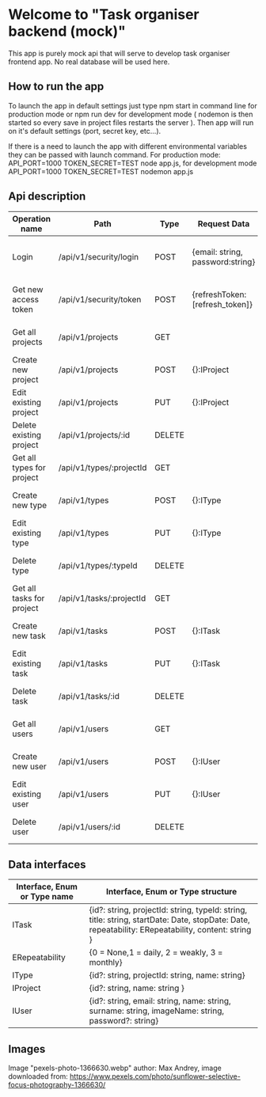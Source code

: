 # Welcome to "Task organiser backend (mock)"

This app is purely mock api that will serve to develop task organiser frontend app. No real database will be used here.

## How to run the app

To launch the app in default settings just type npm start in command line for production mode or npm run dev for development mode ( nodemon is then started so every save in project files restarts the server ). Then app will run on it's default settings (port, secret key, etc...).

If there is a need to launch the app with different environmental variables they can be passed with launch command. For production mode: API_PORT=1000 TOKEN_SECRET=TEST node app.js, for development mode API_PORT=1000 TOKEN_SECRET=TEST nodemon app.js

## Api description

| Operation name            | Path                     | Type   | Request Data                     | Request headers                      | Response codes | Response data                               | Response headers               |
| ------------------------- | ------------------------ | ------ | -------------------------------- | ------------------------------------ | -------------- | ------------------------------------------- | ------------------------------ |
| Login                     | /api/v1/security/login   | POST   | {email: string, password:string} |                                      | 200, 401       | {accessToken: string, refreshToken: string} | content-type: application/json |
| Get new access token      | /api/v1/security/token   | POST   | {refreshToken: [refresh_token]}  |                                      | 200, 401       | {accessToken: string, refreshToken: string} | content-type: application/json |
| Get all projects          | /api/v1/projects         | GET    |                                  | Authorization: bearer [access_token] | 200, 401       | IProject[]                                  | content-type: application/json |
| Create new project        | /api/v1/projects         | POST   | {}:IProject                      | Authorization: bearer [access_token] | 201, 401       | IProject[]                                  | content-type: application/json |
| Edit existing project     | /api/v1/projects         | PUT    | {}:IProject                      | Authorization: bearer [access_token] | 200, 401       | IProject[]                                  | content-type: application/json |
| Delete existing project   | /api/v1/projects/:id     | DELETE |                                  | Authorization: bearer [access_token] | 200, 401       |                                             | content-type: application/json |
| Get all types for project | /api/v1/types/:projectId | GET    |                                  | Authorization: bearer [access_token] | 200, 401       | IType[]                                     | content-type: application/json |
| Create new type           | /api/v1/types            | POST   | {}:IType                         | Authorization: bearer [access_token] | 201, 401       | {}:IType                                    | content-type: application/json |
| Edit existing type        | /api/v1/types            | PUT    | {}:IType                         | Authorization: bearer [access_token] | 200, 401       | {}:IType                                    | content-type: application/json |
| Delete type               | /api/v1/types/:typeId    | DELETE |                                  | Authorization: bearer [access_token] | 200, 401       |                                             | content-type: application/json |
| Get all tasks for project | /api/v1/tasks/:projectId | GET    |                                  | Authorization: bearer [access_token] | 200, 401       | ITask[]                                     | content-type: application/json |
| Create new task           | /api/v1/tasks            | POST   | {}:ITask                         | Authorization: bearer [access_token] | 201, 401       | ITask[]                                     | content-type: application/json |
| Edit existing task        | /api/v1/tasks            | PUT    | {}:ITask                         | Authorization: bearer [access_token] | 200, 401, 404  | ITask[]                                     | content-type: application/json |
| Delete task               | /api/v1/tasks/:id        | DELETE |                                  | Authorization: bearer [access_token] | 200, 401, 404  |                                             | content-type: application/json |
| Get all users             | /api/v1/users            | GET    |                                  | Authorization: bearer [access_token] | 200, 401       | IUser[]                                     | content-type: application/json |
| Create new user           | /api/v1/users            | POST   | {}:IUser                         | Authorization: bearer [access_token] | 201, 401       | {}:IUser                                    | content-type: application/json |
| Edit existing user        | /api/v1/users            | PUT    | {}:IUser                         | Authorization: bearer [access_token] | 200, 401, 404  | {}:IUser                                    | content-type: application/json |
| Delete user               | /api/v1/users/:id        | DELETE |                                  | Authorization: bearer [access_token] | 200, 401, 404  |                                             | content-type: application/json |

## Data interfaces

| Interface, Enum or Type name | Interface, Enum or Type structure                                                                                                                 |
| ---------------------------- |---------------------------------------------------------------------------------------------------------------------------------------------------|
| ITask                        | {id?: string, projectId: string, typeId: string, title: string, startDate: Date, stopDate: Date, repeatability: ERepeatability, content: string } |
| ERepeatability               | {0 = None,1 = daily, 2 = weakly, 3 = monthly}                                                                                                     |
| IType                        | {id?: string, projectId: string, name: string}                                                                                                    |
| IProject                     | {id?: string, name: string }                                                                                                                      |
| IUser                        | {id?: string, email: string, name: string, surname: string, imageName: string, password?: string}                                                 |

## Images

Image "pexels-photo-1366630.webp" author: Max Andrey, image downloaded from: https://www.pexels.com/photo/sunflower-selective-focus-photography-1366630/
